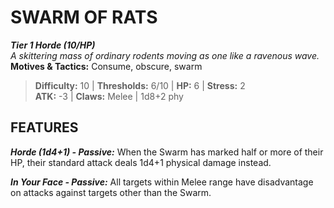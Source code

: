 # SWARM OF RATS

***Tier 1 Horde (10/HP)***  
*A skittering mass of ordinary rodents moving as one like a ravenous wave.*  
**Motives & Tactics:** Consume, obscure, swarm

> **Difficulty:** 10 | **Thresholds:** 6/10 | **HP:** 6 | **Stress:** 2  
> **ATK:** -3 | **Claws:** Melee | 1d8+2 phy  

## FEATURES

***Horde (1d4+1) - Passive:*** When the Swarm has marked half or more of their HP, their standard attack deals 1d4+1 physical damage instead.

***In Your Face - Passive:*** All targets within Melee range have disadvantage on attacks against targets other than the Swarm.
